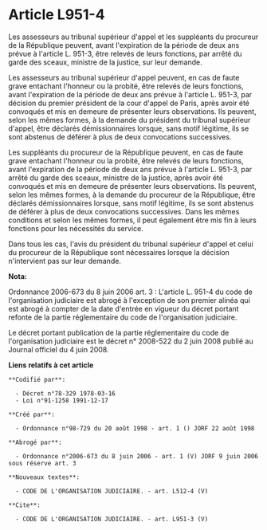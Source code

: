 # Article L951-4

Les assesseurs au tribunal supérieur d'appel et les suppléants du procureur de la République peuvent, avant l'expiration de
la période de deux ans prévue à l'article L. 951-3, être relevés de leurs fonctions, par arrêté du garde des sceaux, ministre
de la justice, sur leur demande.

Les assesseurs au tribunal supérieur d'appel peuvent, en cas de faute grave entachant l'honneur ou la probité, être relevés
de leurs fonctions, avant l'expiration de la période de deux ans prévue à l'article L. 951-3, par décision du premier
président de la cour d'appel de Paris, après avoir été convoqués et mis en demeure de présenter leurs observations. Ils
peuvent, selon les mêmes formes, à la demande du président du tribunal supérieur d'appel, être déclarés démissionnaires
lorsque, sans motif légitime, ils se sont abstenus de déférer à plus de deux convocations successives.

Les suppléants du procureur de la République peuvent, en cas de faute grave entachant l'honneur ou la probité, être relevés
de leurs fonctions, avant l'expiration de la période de deux ans prévue à l'article L. 951-3, par arrêté du garde des sceaux,
ministre de la justice, après avoir été convoqués et mis en demeure de présenter leurs observations. Ils peuvent, selon les
mêmes formes, à la demande du procureur de la République, être déclarés démissionnaires lorsque, sans motif légitime, ils se
sont abstenus de déférer à plus de deux convocations successives. Dans les mêmes conditions et selon les mêmes formes, il
peut également être mis fin à leurs fonctions pour les nécessités du service.

Dans tous les cas, l'avis du président du tribunal supérieur d'appel et celui du procureur de la République sont nécessaires
lorsque la décision n'intervient pas sur leur demande.

**Nota:**

Ordonnance 2006-673 du 8 juin 2006 art. 3 : L'article L. 951-4 du code de l'organisation judiciaire est abrogé à l'exception
de son premier alinéa qui est abrogé à compter de la date d'entrée en vigueur du décret portant refonte de la partie
réglementaire du code de l'organisation judiciaire.

Le décret portant publication de la partie réglementaire du code de l'organisation judiciaire est le décret n° 2008-522 du 2
juin 2008 publié au Journal officiel du 4 juin 2008.

**Liens relatifs à cet article**

	**Codifié par**:

	  - Décret n°78-329 1978-03-16
	  - Loi n°91-1258 1991-12-17

	**Créé par**:

	  - Ordonnance n°98-729 du 20 août 1998 - art. 1 () JORF 22 août 1998

	**Abrogé par**:

	  - Ordonnance n°2006-673 du 8 juin 2006 - art. 1 (V) JORF 9 juin 2006 sous réserve art. 3

	**Nouveaux textes**:

	  - CODE DE L'ORGANISATION JUDICIAIRE. - art. L512-4 (V)

	**Cite**:

	  - CODE DE L'ORGANISATION JUDICIAIRE. - art. L951-3 (V)

